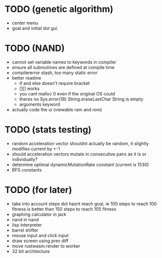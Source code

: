 # TODO (genetic algorithm)
* center menu
* goal and initial dot gui

# TODO (NAND)
* cannot set variable names to keywords in compiler
* ensure all subroutines are defined at compile time
* compilererror stash, too many static error
* better readme
    * if and else doesn't require bracket
    * [][] works
    * you cant malloc 0 even if the original OS could
    * theres no Sys.error(18) String.eraseLastChar String is empty
    * arguments keyword
* actually code the ui (viewable ram and rom)

# TODO (stats testing)
* random acceleration vector shouldnt actually be random, it slightly modifies current by +-1
* should acceleration vectors mutate in consecutive pairs as it is or individually?
* determine optimal dynamicMutationRate constant (current is 1530)
* BFS constants

# TODO (for later)
* take into account steps dot hasnt reach goal, ie 100 steps to reach 100 fitness is better than 150 steps to reach 105 fitness
* graphing calculator in jack
* nand in nand
* lisp interpreter
* barrel shifter
* mouse input and click input
* draw screen using prev diff
* move rustwasm.render to worker
* 32 bit architecture